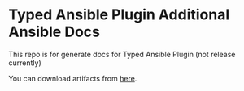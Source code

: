 # Typed Ansible Plugin Additional Ansible Docs

This repo is for generate docs for Typed Ansible Plugin (not release currently)

You can download artifacts from [here](https://ta.2cc.net).


